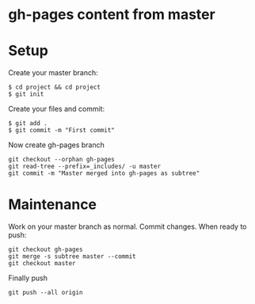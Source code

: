gh-pages content from master
===


# Setup

Create your master branch:

    $ cd project && cd project
    $ git init

Create your files and commit:

    $ git add .
    $ git commit -m "First commit"

Now create gh-pages branch

    git checkout --orphan gh-pages
    git read-tree --prefix=_includes/ -u master
    git commit -m "Master merged into gh-pages as subtree"

# Maintenance

Work on your master branch as normal.  Commit changes.  When ready to push:

    git checkout gh-pages
    git merge -s subtree master --commit
    git checkout master

Finally push

    git push --all origin
